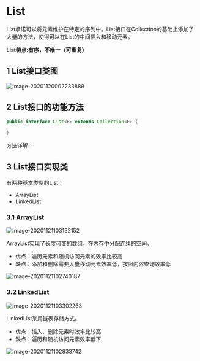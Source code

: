 # List

List承诺可以将元素维护在特定的序列中。List接口在Collection的基础上添加了大量的方法，使得可以在List的中间插入和移动元素。

**List特点:有序，不唯一（可重复）**

## 1 List接口类图

![image-20201120002233889](https://yeyangshu-picgo.oss-cn-shanghai.aliyuncs.com/img/image-20201120002233889.png)

## 2 List接口的功能方法

```java
public interface List<E> extends Collection<E> {
    
}
```

方法详解：



## 3 List接口实现类

有两种基本类型的List：

- ArrayList
- LinkedList

### 3.1 ArrayList

![image-20201121103132152](https://yeyangshu-picgo.oss-cn-shanghai.aliyuncs.com/img/image-20201121103132152.png)

ArrayList实现了长度可变的数组，在内存中分配连续的空间。

- 优点：遍历元素和随机访问元素的效率比较高
- 缺点：添加和删除需要大量移动元素效率低，按照内容查询效率低

![image-20201121102740187](https://yeyangshu-picgo.oss-cn-shanghai.aliyuncs.com/img/image-20201121102740187.png)

### 3.2 LinkedList

![image-20201121103302263](https://yeyangshu-picgo.oss-cn-shanghai.aliyuncs.com/img/image-20201121103302263.png)

LinkedList采用链表存储方式。

- 优点：插入、删除元素时效率比较高
- 缺点：遍历和随机访问元素效率低下

![image-20201121102833742](https://yeyangshu-picgo.oss-cn-shanghai.aliyuncs.com/img/image-20201121102833742.png)